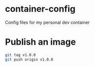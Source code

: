 # container-config
Config files for my personal dev container

# Publish an image
```bash
git tag v1.0.0
git push origin v1.0.0
```
